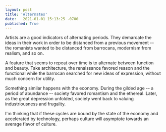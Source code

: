 ```yaml
---
layout: post
title: 'Alternates'
date:   2021-01-01 15:13:25 -0700
published: True 
---
```


Artists are a good indicators of alternating periods. They demarcate the ideas in their work in order to be distanced from a previous movement -- the romanists wanted to be distanced from barrocans, modernism from realism, and so on.

A feature that seems to repeat over time is to alternate between function and beauty. Take architecture, the renaissance favored reason and the functional while the barrocan searched for new ideas of expression, without much concern for utility.

Something similar happens with the economy. During the gilded age -- a period of abundance -- society favored romantism and the ethereal. Later, as the great depression unfolded, society went back to valuing industriousness and frugality.

I'm thinking that if these cycles are bound by the state of the economy and accelerated by technology, perhaps culture will asymptote towards an average flavor of culture.
